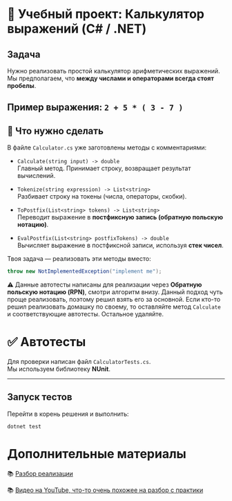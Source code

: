 # 📘 Учебный проект: Калькулятор выражений (C# / .NET)

## Задача

Нужно реализовать простой калькулятор арифметических выражений.  
Мы предполагаем, что **между числами и операторами всегда стоят пробелы**.

Пример выражения:
`2 + 5 * ( 3 - 7 )`
---

## 📝 Что нужно сделать

В файле `Calculator.cs` уже заготовлены методы с комментариями:

- `Calculate(string input) -> double`  
  Главный метод. Принимает строку, возвращает результат вычислений.

- `Tokenize(string expression) -> List<string>`  
  Разбивает строку на токены (числа, операторы, скобки).

- `ToPostfix(List<string> tokens) -> List<string>`  
  Переводит выражение в **постфиксную запись (обратную польскую нотацию)**.  

- `EvalPostfix(List<string> postfixTokens) -> double`  
  Вычисляет выражение в постфиксной записи, используя **стек чисел**.

Твоя задача — реализовать эти методы вместо:

```csharp
throw new NotImplementedException("implement me");
```

⚠️ Данные автотесты написаны для реализации через **Обратную польскую нотацию (RPN)**, смотри алгоритм внизу.
Данный подход чуть проще реализовать, поэтому решил взять его за основной. Если кто-то решил реализовать домашку по своему,
то оставляйте метод `Calculate` и соответствующие автотесты. Остальное удаляйте.

# ✅ Автотесты

Для проверки написан файл `CalculatorTests.cs`.  
Мы используем библиотеку **NUnit**.

---

## Запуск тестов

Перейти в корень решения и выполнить:

```
dotnet test
```

# Дополнительные материалы

📚 [Разбор реализации](https://telegra.ph/Obratnaya-polskaya-notaciya-chto-ty-takoe-Ili-kak-vyvesti-proizvodnuyu-slozhnoj-funkcii-04-28)

📚 [Видео на YouTube, что-то очень похожее на разбор с практики](https://www.youtube.com/watch?v=Vk-tGND2bfc)